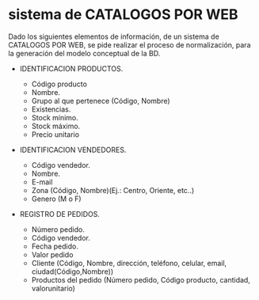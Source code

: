 # sistema de CATALOGOS POR WEB
Dado los siguientes elementos de información, de un sistema de CATALOGOS POR WEB, se pide realizar el proceso de normalización, para la generación del modelo conceptual de la BD.
- IDENTIFICACION PRODUCTOS.
    - Código producto
    - Nombre.
    - Grupo al que pertenece (Código, Nombre)
    - Existencias.
    - Stock mínimo.
    - Stock máximo.
    - Precio unitario

- IDENTIFICACION VENDEDORES.
    - Código vendedor.
    - Nombre.
    - E-mail
    - Zona (Código, Nombre)(Ej.: Centro, Oriente, etc..)
    - Genero (M o F)

- REGISTRO DE PEDIDOS.
    - Número pedido.
    - Código vendedor.
    - Fecha pedido.
    - Valor pedido
    - Cliente (Código, Nombre, dirección, teléfono, celular, email, ciudad(Código,Nombre))
    - Productos del pedido (Número pedido, Código producto, cantidad, valorunitario)
    